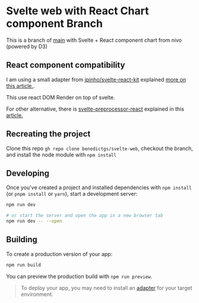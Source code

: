 # Svelte web with React Chart component Branch

This is a branch of [main](https://github.com/benedictgs/svelte-web/tree/main) with Svelte + React component chart from nivo (powered by D3)


## React component compatibility

I am using a small adapter from [jpinho/svelte-react-kit](https://github.com/jpinho/svelte-react-kit) explained [more on this article.](https://pandemicode.dev/using-react-within-your-svelte-applications-3b1f2a75aefc). 

This use react DOM Render on top of svelte. 

For other alternative, there is [svelte-preprocessor-react](https://www.npmjs.com/package/svelte-preprocess-react) explained in this [article.](https://bfanger.medium.com/combining-react-and-svelte-in-a-single-app-interop-6f78aed96ce2)

## Recreating the project

 Clone this repo `gh repo clone benedictgs/svelte-web`, checkout the branch,  and install the node module with `npm install`

## Developing

Once you've created a project and installed dependencies with `npm install` (or `pnpm install` or `yarn`), start a development server:

```bash
npm run dev

# or start the server and open the app in a new browser tab
npm run dev -- --open
```

## Building

To create a production version of your app:

```bash
npm run build
```

You can preview the production build with `npm run preview`.

> To deploy your app, you may need to install an [adapter](https://kit.svelte.dev/docs/adapters) for your target environment.
